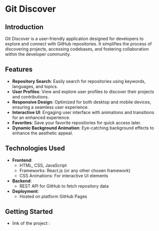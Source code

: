 # Git Discover

## Introduction
Git Discover is a user-friendly application designed for developers to explore and connect with GitHub repositories. It simplifies the process of discovering projects, accessing codebases, and fostering collaboration within the developer community.

## Features
- **Repository Search**: Easily search for repositories using keywords, languages, and topics.
- **User Profiles**: View and explore user profiles to discover their projects and contributions.
- **Responsive Design**: Optimized for both desktop and mobile devices, ensuring a seamless user experience.
- **Interactive UI**: Engaging user interface with animations and transitions for an enhanced experience.
- **Favorites**: Save your favorite repositories for quick access later.
- **Dynamic Background Animation**: Eye-catching background effects to enhance the aesthetic appeal.

## Technologies Used
- **Frontend**: 
  - HTML, CSS, JavaScript
  - Frameworks: React.js (or any other chosen framework)
  - CSS Animations: For interactive UI elements
- **Backend**: 
  - REST API for GitHub to fetch repository data
- **Deployment**: 
  - Hosted on platform  GitHub Pages

## Getting Started
- link of the project :
